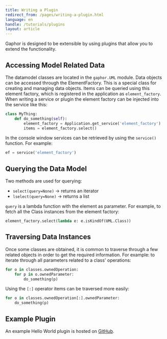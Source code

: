 ```yaml
---
title: Writing a Plugin
redirect_from: /pages/writing-a-plugin.html
language: en
handle: /tutorials/plugins
layout: article
---
```


Gaphor is designed to be extensible by using plugins that allow you to extend
the functionality.

## Accessing Model Related Data

The datamodel classes are located in the `gaphor.UML` module. Data objects can
be accessed through the ElementFactory. This is a special class for creating and
managing data objects. Items can be queried using this element factory, which is
registered in the application as `element_factory`. When writing a service or
plugin the element factory can be injected into the service like this:

```python
class MyThing:
    def do_something(self):
        element_factory = Application.get_service('element_factory')
        items = element_factory.select()
```

In the console window services can be retrieved by using the `service()`
function. For example:

```python
ef = service('element_factory')
```

## Querying the Data Model

Two methods are used for querying:

-   `select(query=None)` -> returns an iterator
-   `lselect(query=None)` -> returns a list

`query` is a lambda function with the element as parameter. For example, to
fetch all the Class instances from the element factory:

```python
element_factory.select(lambda e: e.isKindOf(UML.Class))
```

## Traversing Data Instances

Once some classes are obtained, it is common to traverse through a few related
objects in order to get the required information. For example: to iterate
through all parameters related to a class' operations:

```python
for o in classes.ownedOperation:
    for p in o.ownedParameter:
        do_something(p)
```

Using the `[:]` operator items can be traversed more easily:

```python
for o in classes.ownedOperation[:].ownedParameter:
    do_something(p)
```

## Example Plugin

An example Hello World plugin is hosted on
[GitHub](https://github.com/gaphor/gaphor.plugins.helloworld).
